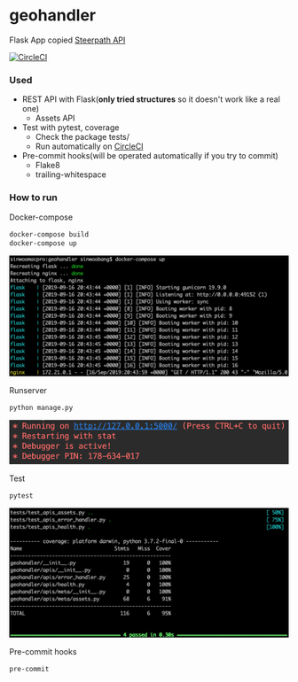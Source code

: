 # geohandler
Flask App copied [Steerpath API](https://meta2.eu.steerpath.com/meta/v2/ui/#/default)

[![CircleCI](https://circleci.com/gh/sinwoobang/geohandler.svg?style=svg)](https://circleci.com/gh/sinwoobang/geohandler)

### Used
- REST API with Flask(**only tried structures** so it doesn't work like a real one)
  - Assets API
- Test with pytest, coverage
  - Check the package tests/
  - Run automatically on [CircleCI](https://circleci.com/gh/sinwoobang/geohandler)
- Pre-commit hooks(will be operated automatically if you try to commit)
  - Flake8
  - trailing-whitespace

### How to run
Docker-compose
```bash
docker-compose build
docker-compose up
```
<img src="https://github.com/sinwoobang/geohandler/blob/master/.images/docker.png">

Runserver
```bash
python manage.py
```
<img src="https://github.com/sinwoobang/geohandler/blob/master/.images/runserver.png">

Test
```bash
pytest
```
<img src="https://github.com/sinwoobang/geohandler/blob/master/.images/test.png">

Pre-commit hooks
```bash
pre-commit
```
